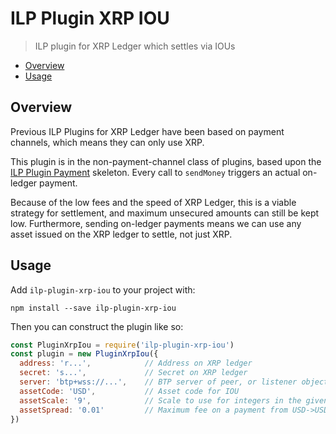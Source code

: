 # ILP Plugin XRP IOU
> ILP plugin for XRP Ledger which settles via IOUs

- [Overview](#overview)
- [Usage](#usage)

## Overview

Previous ILP Plugins for XRP Ledger have been based on payment channels, which
means they can only use XRP.

This plugin is in the non-payment-channel class of plugins, based upon the [ILP
Plugin Payment](https://github.com/interledgerjs/ilp-plugin-payment) skeleton.
Every call to `sendMoney` triggers an actual on-ledger payment.

Because of the low fees and the speed of XRP Ledger, this is a viable strategy
for settlement, and maximum unsecured amounts can still be kept low.
Furthermore, sending on-ledger payments means we can use any asset issued on
the XRP ledger to settle, not just XRP.

## Usage

Add `ilp-plugin-xrp-iou` to your project with:

```
npm install --save ilp-plugin-xrp-iou
```

Then you can construct the plugin like so:

```js
const PluginXrpIou = require('ilp-plugin-xrp-iou')
const plugin = new PluginXrpIou({
  address: 'r...',            // Address on XRP ledger
  secret: 's...',             // Secret on XRP ledger
  server: 'btp+wss://...',    // BTP server of peer, or listener object
  assetCode: 'USD',           // Asset code for IOU
  assetScale: '9',            // Scale to use for integers in the given asset type
  assetSpread: '0.01'         // Maximum fee on a payment from USD->USD
})
```
